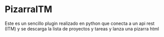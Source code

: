 # PizarraITM
Este es un sencillo plugin realizado en python que conecta a un api rest (ITM) y se descarga la lista de proyectos y tareas y lanza una pizarra html
